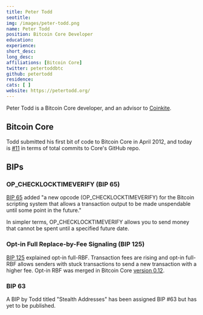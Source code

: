 ```yaml
---
title: Peter Todd
seotitle: 
img: /images/peter-todd.png
name: Peter Todd
position: Bitcoin Core Developer
education: 
experience: 
short_desc: 
long_desc: 
affiliations: [Bitcoin Core]
twitter: petertoddbtc
github: petertodd
residence: 
cats: [ ]
website: https://petertodd.org/  
---
```

Peter Todd is a Bitcoin Core developer, and an advisor to [Coinkite](/coinkite/). 

## Bitcoin Core

Todd submitted his first bit of code to Bitcoin Core in April 2012, and today is [#11](https://github.com/bitcoin/bitcoin/graphs/contributors) in terms of total commits to Core's GitHub repo.

## BIPs

### OP_CHECKLOCKTIMEVERIFY (BIP 65)

[BIP 65](https://github.com/bitcoin/bips/blob/master/bip-0065.mediawiki) added "a new opcode (OP_CHECKLOCKTIMEVERIFY) for the Bitcoin scripting system that allows a transaction output to be made unspendable until some point in the future."

In simpler terms, OP_CHECKLOCKTIMEVERIFY allows you to send money that cannot be spent until a specified future date. 

### Opt-in Full Replace-by-Fee Signaling (BIP 125)

[BIP 125](https://github.com/bitcoin/bips/blob/master/bip-0125.mediawiki) explained opt-in full-RBF. Transaction fees are rising and opt-in full-RBF allows senders with stuck transactions to send a new transaction with a higher fee. Opt-in RBF was merged in Bitcoin Core [version 0.12](https://bitcoin.org/en/release/v0.12.0). 

### BIP 63

A BIP by Todd titled "Stealth Addresses" has been assigned BIP #63 but has yet to be published. 